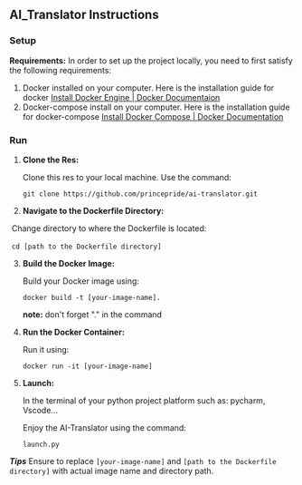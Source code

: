 ## AI_Translator Instructions

### Setup

**Requirements:** In order to set up the project locally, you need to first satisfy the following requirements:

1. Docker installed on your computer. Here is the installation guide for docker [Install Docker Engine | Docker Documentaion](https://docs.docker.com/engine/install/)
2. Docker-compose install on your computer. Here is the installation guide for docker-compose [Install Docker Compose | Docker Documentation](https://docs.docker.com/compose/install/)



### Run

1. **Clone the Res:** 

   Clone this res to your local machine. Use the command:

   ```git clone https://github.com/princepride/ai-translator.git```

2. **Navigate to the Dockerfile Directory:**

​	Change directory to where the Dockerfile is located:

​	```cd [path to the Dockerfile directory]```

3. **Build the Docker Image:**

   Build your Docker image using:

   ```docker build -t [your-image-name].```

   **note:** don't forget "." in the command

4. **Run the Docker Container:**

   Run it using:

   ```docker run -it [your-image-name]```

5. **Launch:**

   In the terminal of your python project platform such as: pycharm, Vscode...

   Enjoy the AI-Translator using the command:

   ```launch.py```



***Tips*** Ensure to replace `[your-image-name]` and `[path to the Dockerfile directory]` with actual image name and directory path.